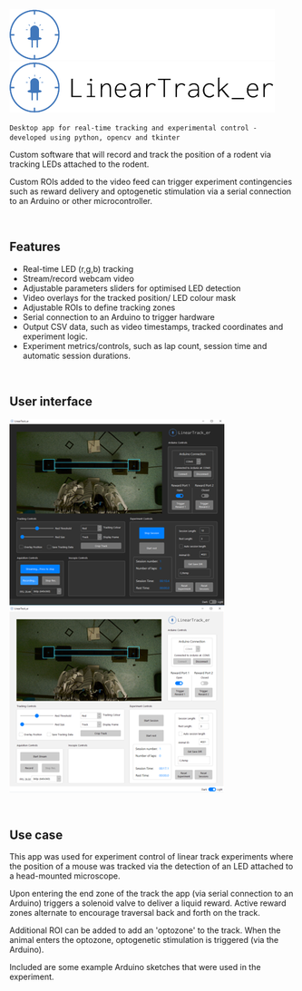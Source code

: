 ![Trackerlogo](media/trackerlogo_dark1.png#gh-dark-mode-only)
![Trackerlogo](media/trackerlogo1.png#gh-light-mode-only)


`Desktop app for real-time tracking and experimental control - developed using python, opencv and tkinter`

Custom software that will record and track the position of a rodent via tracking LEDs attached to the rodent.

Custom ROIs added to the video feed can trigger experiment contingencies such as reward delivery and optogenetic stimulation via a serial connection to an Arduino or other microcontroller.

&nbsp;


## Features
- Real-time LED (r,g,b) tracking 
- Stream/record webcam video
- Adjustable parameters sliders for optimised LED detection
- Video overlays for the tracked position/ LED colour mask
- Adjustable ROIs to define tracking zones
- Serial connection to an Arduino to trigger hardware
- Output CSV data, such as video timestamps, tracked coordinates and experiment logic.
- Experiment metrics/controls, such as lap count, session time and automatic session durations.

&nbsp;


## User interface
![App screen](media/screenshot.png) ![App screen](media/screenshot_light.png)

&nbsp;

## Use case 
This app was used for experiment control of linear track experiments where the position of a mouse was tracked via the detection of an LED attached to a head-mounted microscope. 

Upon entering the end zone of the track the app (via serial connection to an Arduino) triggers a solenoid valve to deliver a liquid reward. 
Active reward zones alternate to encourage traversal back and forth on the track.

Additional ROI can be added to add an 'optozone' to the track. When the animal enters the optozone, optogenetic stimulation is triggered (via the Arduino).

Included are some example Arduino sketches that were used in the experiment. 






 

